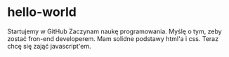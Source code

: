# hello-world
Startujemy w GitHub
Zaczynam naukę programowania. Myślę o tym, zeby zostać fron-end developerem. Mam solidne podstawy html'a i css. Teraz chcę się zająć javascript'em.
